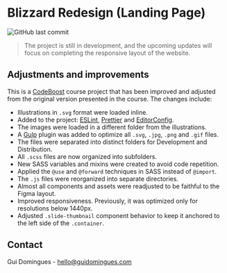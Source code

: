 # Blizzard Redesign (Landing Page)

![GitHub last commit](https://img.shields.io/github/last-commit/guidominguesdev/codeboost-consuming-pokeapi.svg)

> The project is still in development, and the upcoming updates will focus on completing the responsive layout of the website.

## Adjustments and improvements

This is a [CodeBoost](https://codeboost.com.br/) course project that has been improved and adjusted from the original version presented in the course. The changes include:

- Illustrations in `.svg` format were loaded inline.
- Added to the project: [ESLint](https://eslint.org/), [Prettier](https://prettier.io/) and [EditorConfig](https://editorconfig.org/).
- The images were loaded in a different folder from the illustrations.
- A [Gulp](https://gulpjs.com/) plugin was added to optimize all `.svg`, `.jpg`, `.png` and `.gif` files.
- The files were separated into distinct folders for Development and Distribution.
- All `.scss` files are now organized into subfolders.
- New SASS variables and mixins were created to avoid code repetition.
- Applied the `@use` and `@forward` techniques in SASS instead of `@import`.
- The `.js` files were reorganized into separate directories.
- Almost all components and assets were readjusted to be faithful to the Figma layout.
- Improved responsiveness. Previously, it was optimized only for resolutions below 1440px.
- Adjusted `.slide-thumbnail` component behavior to keep it anchored to the left side of the `.container`.

## Contact

Gui Domingues - hello@guidomingues.com
